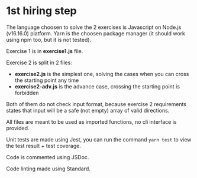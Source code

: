 # 1st hiring step

The language choosen to solve the 2 exercises is Javascript on Node.js (v16.16.0) platform.
Yarn is the choosen package manager (it should work using npm too, but it is not tested).

Exercise 1 is in **exercise1.js** file.

Exercise 2 is split in 2 files:
- **exercise2.js** is the simplest one, solving the cases when you can cross the starting point any time
- **exercise2-adv.js** is the advance case, crossing the starting point is forbidden

Both of them do not check input format, because exercise 2 requirements states that input will be a safe (not empty) array of valid directions.

All files are meant to be used as imported functions, no cli interface is provided.

Unit tests are made using Jest, you can run the command `yarn test` to view the test result + test coverage.

Code is commented using JSDoc.

Code linting made using Standard.


